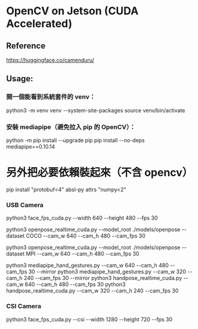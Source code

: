 # OpenCV on Jetson (CUDA Accelerated)

## Reference
https://huggingface.co/camenduru/

## Usage:
### 開一個能看到系統套件的 venv：
python3 -m venv venv --system-site-packages
source venv/bin/activate
### 安裝 mediapipe（避免拉入 pip 的 OpenCV）：
python -m pip install --upgrade pip
pip install --no-deps mediapipe==0.10.14
# 另外把必要依賴裝起來（不含 opencv）
pip install "protobuf<4" absl-py attrs "numpy<2"

### USB Camera
python3 face_fps_cuda.py --width 640 --height 480 --fps 30

python3 openpose_realtime_cuda.py --model_root ./models/openpose --dataset COCO --cam_w 640 --cam_h 480 --cam_fps 30

python3 openpose_realtime_cuda.py --model_root ./models/openpose --dataset MPI --cam_w 640 --cam_h 480 --cam_fps 30

python3 mediapipe_hand_gestures.py --cam_w 640 --cam_h 480 --cam_fps 30 --mirror
python3 mediapipe_hand_gestures.py --cam_w 320 --cam_h 240 --cam_fps 30 --mirror
python3 handpose_realtime_cuda.py --cam_w 640 --cam_h 480 --cam_fps 30
python3 handpose_realtime_cuda.py --cam_w 320 --cam_h 240 --cam_fps 30


### CSI Camera
python3 face_fps_cuda.py --csi --width 1280 --height 720 --fps 30





















